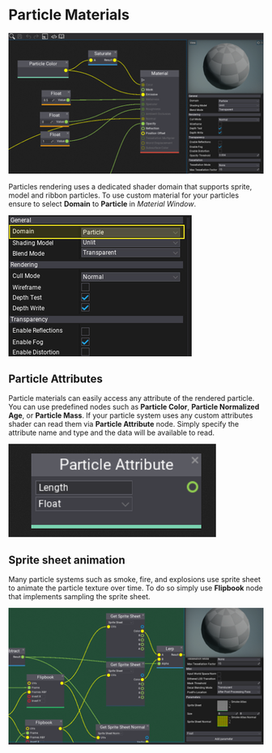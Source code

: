 # Particle Materials

![Particle Materials](media/particle-material.png)

Particles rendering uses a dedicated shader domain that supports sprite, model and ribbon particles. To use custom material for your particles ensure to select **Domain** to **Particle** in *Material Window*.

![Particle Material Domain](media/particle-material-domain.jpg)

## Particle Attributes

Particle materials can easily access any attribute of the rendered particle. You can use predefined nodes such as **Particle Color**, **Particle Normalized Age**, or **Particle Mass**. If your particle system uses any custom attributes shader can read them via **Particle Attribute** node. Simply specify the attribute name and type and the data will be available to read.

![Particle Attribute](media/particle-attribute.png)

## Sprite sheet animation

Many particle systems such as smoke, fire, and explosions use sprite sheet to animate the particle texture over time. To do so simply use **Flipbook** node that implements sampling the sprite sheet.

![Sprite Sheet](media/sprite-sheet.png)
